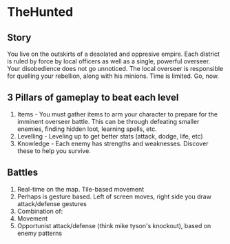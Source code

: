 # TheHunted

## Story
You live on the outskirts of a desolated and oppresive empire.  Each district is ruled by force by local officers as well as a single, powerful overseer.  Your disobedience does not go unnoticed.  The local overseer is responsible for quelling your rebellion, along with his minions.  Time is limited.  Go, now.

## 3 Pillars of gameplay to beat each level
1. Items - You must gather items to arm your character to prepare for the imminent overseer battle.  This can be through defeating smaller enemies, finding hidden loot, learning spells, etc.
2. Levelling - Leveling up to get better stats (attack, dodge, life, etc)
3. Knowledge - Each enemy has strengths and weaknesses.  Discover these to help you survive.

## Battles
1. Real-time on the map.  Tile-based movement
2. Perhaps is gesture based.  Left of screen moves, right side you draw attack/defense gestures
2. Combination of:
 1. Movement
 2. Opportunist attack/defense (think mike tyson's knockout), based on enemy patterns
